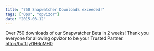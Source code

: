 ```yaml
---
title: "750 Snapwatcher Downloads exceeded!"
tags: ["Ops", "opvizor"]
date: "2015-03-12"
---
```


Over 750 downloads of our Snapwatcher Beta in 2 weeks! Thank you everyone for allowing opvizor to be your Trusted Partner. http://buff.ly/1H6pMH0
